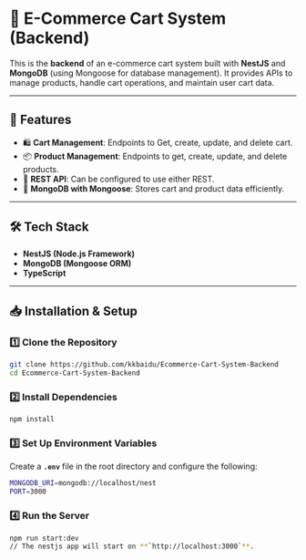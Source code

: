 # 🛒 E-Commerce Cart System (Backend)

This is the **backend** of an e-commerce cart system built with **NestJS** and **MongoDB** (using Mongoose for database management). It provides APIs to manage products, handle cart operations, and maintain user cart data.

---

## 🚀 Features
- 🛍 **Cart Management**: Endpoints to Get, create, update, and delete cart.  
- 📦 **Product Management**: Endpoints to get, create, update, and delete products.    
- 📡 **REST API**: Can be configured to use either REST.  
- 💾 **MongoDB with Mongoose**: Stores cart and product data efficiently.  

---

## 🛠 Tech Stack
- **NestJS (Node.js Framework)**
- **MongoDB (Mongoose ORM)**
- **TypeScript** 

---

## 📥 Installation & Setup
### 1️⃣ Clone the Repository
```sh
git clone https://github.com/kkbaidu/Ecommerce-Cart-System-Backend
cd Ecommerce-Cart-System-Backend
```

### 2️⃣ Install Dependencies
```sh
npm install
```

### 3️⃣ Set Up Environment Variables  
Create a **`.env`** file in the root directory and configure the following:
```sh
MONGODB_URI=mongodb://localhost/nest
PORT=3000
```

### 4️⃣ Run the Server
```sh
npm run start:dev
// The nestjs app will start on **`http://localhost:3000`**.
```

